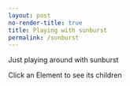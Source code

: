 ```yaml
---
layout: post
no-render-title: true
title: Playing with sunburst
permalink: /sunburst
---
```


Just playing around with sunburst

<div id="sunburst">
</div>

<div class="alert alert-primary" id="sunburst_text">
    Click an Element to see its children
</div>

